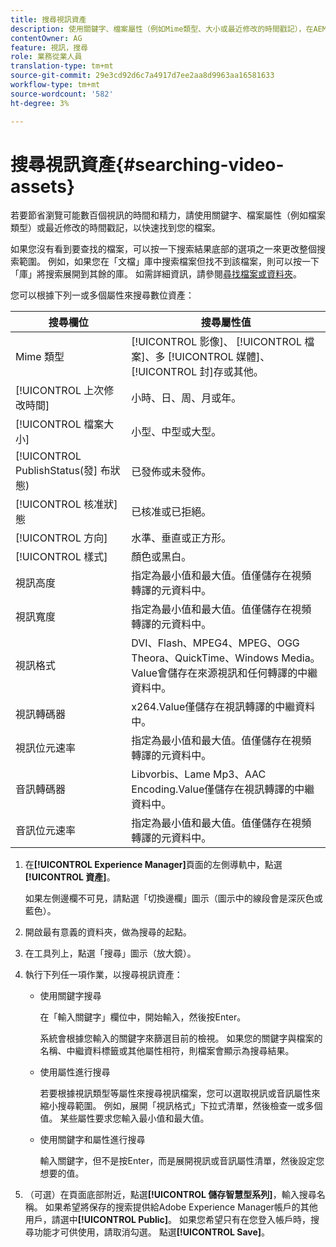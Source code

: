 ```yaml
---
title: 搜尋視訊資產
description: 使用關鍵字、檔案屬性（例如Mime類型、大小或最近修改的時間戳記），在AEM Assets快速找到您的檔案。
contentOwner: AG
feature: 視訊，搜尋
role: 業務從業人員
translation-type: tm+mt
source-git-commit: 29e3cd92d6c7a4917d7ee2aa8d9963aa16581633
workflow-type: tm+mt
source-wordcount: '582'
ht-degree: 3%

---
```



# 搜尋視訊資產{#searching-video-assets}

若要節省瀏覽可能數百個視訊的時間和精力，請使用關鍵字、檔案屬性（例如檔案類型）或最近修改的時間戳記，以快速找到您的檔案。

如果您沒有看到要查找的檔案，可以按一下搜索結果底部的選項之一來更改整個搜索範圍。 例如，如果您在「文檔」庫中搜索檔案但找不到該檔案，則可以按一下「庫」將搜索展開到其餘的庫。 如需詳細資訊，請參閱[尋找檔案或資料夾](https://windows.microsoft.com/en-us/windows7/find-a-file-or-folder)。

您可以根據下列一或多個屬性來搜尋數位資產：

| 搜尋欄位 | 搜尋屬性值 |
|---|---|
| Mime 類型 | [!UICONTROL 影像]、 [!UICONTROL 檔案]、多 [!UICONTROL 媒體]、 [!UICONTROL 封]存或其他。 |
| [!UICONTROL 上次修改時間] | 小時、日、周、月或年。 |
| [!UICONTROL 檔案大小] | 小型、中型或大型。 |
| [!UICONTROL PublishStatus(發] 布狀態) | 已發佈或未發佈。 |
| [!UICONTROL 核准狀] 態 | 已核准或已拒絕。 |
| [!UICONTROL 方向] | 水準、垂直或正方形。 |
| [!UICONTROL 樣式] | 顏色或黑白。 |
| 視訊高度 | 指定為最小值和最大值。值僅儲存在視頻轉譯的元資料中。 |
| 視訊寬度 | 指定為最小值和最大值。值僅儲存在視頻轉譯的元資料中。 |
| 視訊格式 | DVI、Flash、MPEG4、MPEG、OGG Theora、QuickTime、Windows Media。Value會儲存在來源視訊和任何轉譯的中繼資料中。 |
| 視訊轉碼器 | x264.Value僅儲存在視訊轉譯的中繼資料中。 |
| 視訊位元速率 | 指定為最小值和最大值。值僅儲存在視頻轉譯的元資料中。 |
| 音訊轉碼器 | Libvorbis、Lame Mp3、AAC Encoding.Value僅儲存在視訊轉譯的中繼資料中。 |
| 音訊位元速率 | 指定為最小值和最大值。值僅儲存在視頻轉譯的元資料中。 |

1. 在&#x200B;**[!UICONTROL Experience Manager]**&#x200B;頁面的左側導軌中，點選&#x200B;**[!UICONTROL 資產]**。

   如果左側邊欄不可見，請點選「切換邊欄」圖示（圖示中的線段會是深灰色或藍色）。

1. 開啟最有意義的資料夾，做為搜尋的起點。
1. 在工具列上，點選「搜尋」圖示（放大鏡）。
1. 執行下列任一項作業，以搜尋視訊資產：

   * 使用關鍵字搜尋

      在「輸入關鍵字」欄位中，開始輸入，然後按Enter。

      系統會根據您輸入的關鍵字來篩選目前的檢視。 如果您的關鍵字與檔案的名稱、中繼資料標籤或其他屬性相符，則檔案會顯示為搜尋結果。

   * 使用屬性進行搜尋

      若要根據視訊類型等屬性來搜尋視訊檔案，您可以選取視訊或音訊屬性來縮小搜尋範圍。 例如，展開「視訊格式」下拉式清單，然後檢查一或多個值。 某些屬性要求您輸入最小值和最大值。

   * 使用關鍵字和屬性進行搜尋

      輸入關鍵字，但不是按Enter，而是展開視訊或音訊屬性清單，然後設定您想要的值。

1. （可選）在頁面底部附近，點選&#x200B;**[!UICONTROL 儲存智慧型系列]**，輸入搜尋名稱。 如果希望將保存的搜索提供給Adobe Experience Manager帳戶的其他用戶，請選中&#x200B;**[!UICONTROL Public]**。 如果您希望只有在您登入帳戶時，搜尋功能才可供使用，請取消勾選。 點選&#x200B;**[!UICONTROL Save]**。
